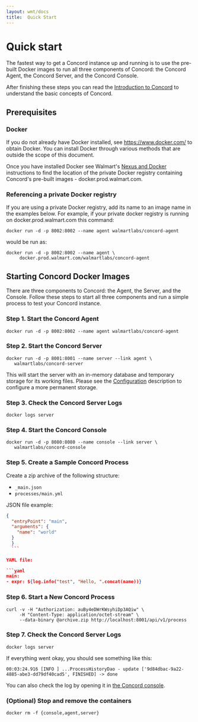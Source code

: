 ```yaml
---
layout: wmt/docs
title:  Quick Start
---
```


# Quick start

The fastest way to get a Concord instance up and running is to use the
pre-built Docker images to run all three components of Concord: the
Concord Agent, the Concord Server, and the Concord Console.

After finishing these steps you can read the [Introduction to
Concord](intro.md) to understand the basic concepts of Concord.

## Prerequisites

### Docker

  If you do not already have Docker installed, see
  https://www.docker.com/ to obtain Docker.  You can install Docker
  through various methods that are outside the scope of this document.

  Once you have installed Docker see Walmart's [Nexus and
  Docker](https://confluence.walmart.com/display/PGPTOOLS/Docker+and+Nexus)
  instructions to find the location of the private Docker registry
  containing Concord's pre-built images - docker.prod.walmart.com.

### Referencing a private Docker registry

  If you are using a private Docker registry, add its name to an image
  name in the examples below.  For example, if your private docker
  registry is running on docker.prod.walmart.com this command:
 
  ```
  docker run -d -p 8002:8002 --name agent walmartlabs/concord-agent
  ```

  would be run as:

  ```
  docker run -d -p 8002:8002 --name agent \
       docker.prod.walmart.com/walmartlabs/concord-agent
  ```


## Starting Concord Docker Images

  There are three components to Concord: the Agent, the Server, and
  the Console.  Follow these steps to start all three components and
  run a simple process to test your Concord instance.

### Step 1. Start the Concord Agent

  ```
  docker run -d -p 8002:8002 --name agent walmartlabs/concord-agent
  ```
  
### Step 2. Start the Concord Server

  ```
  docker run -d -p 8001:8001 --name server --link agent \
  	 walmartlabs/concord-server
  ```

  This will start the server with an in-memory database and temporary
  storage for its working files. Please see the
  [Configuration](./configuration.md) description to configure a more
  permanent storage.

### Step 3. Check the Concord Server Logs
  
  ```
  docker logs server
  ```

### Step 4. Start the Concord Console

  ```
  docker run -d -p 8080:8080 --name console --link server \
  	 walmartlabs/concord-console
  ```

### Step 5. Create a Sample Concord Process

Create a zip archive of the following structure:

  - `_main.json`
  - `processes/main.yml`
  
  JSON file example:
  
  ```json
  {
    "entryPoint": "main",
    "arguments": {
      "name": "world"
    }
    }
    ```
    
  YAML file:
  
  ```yaml
  main:
  - expr: ${log.info("test", "Hello, ".concat(name))}
  ```

### Step 6. Start a New Concord Process

  ```
  curl -v -H "Authorization: auBy4eDWrKWsyhiDp3AQiw" \
       -H "Content-Type: application/octet-stream" \
       --data-binary @archive.zip http://localhost:8001/api/v1/process
  ```

### Step 7. Check the Concord Server Logs

  ```
  docker logs server
  ```
  
  If everything went okay, you should see something like this:

  ```
  00:03:24.916 [INFO ] ...ProcessHistoryDao - update ['9d84dbac-9a22-4885-abe3-dd79df40cad5', FINISHED] -> done
  ```

  You can also check the log by opening it in
  [the Concord console](http://localhost:8080/).

### (Optional) Stop and remove the containers

  ```
  docker rm -f {console,agent,server}
  ```
